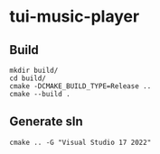 # tui-music-player


## Build
```
mkdir build/
cd build/
cmake -DCMAKE_BUILD_TYPE=Release ..
cmake --build .
```

## Generate sln
```
cmake .. -G "Visual Studio 17 2022"
```
